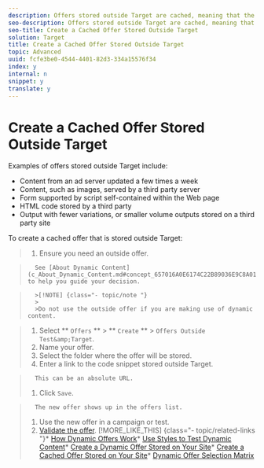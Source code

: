 ```yaml
---
description: Offers stored outside Target are cached, meaning that the content is taken from your site and served to your visitors directly for maximum performance.
seo-description: Offers stored outside Target are cached, meaning that the content is taken from your site and served to your visitors directly for maximum performance.
seo-title: Create a Cached Offer Stored Outside Target
solution: Target
title: Create a Cached Offer Stored Outside Target
topic: Advanced
uuid: fcfe3be0-4544-4401-82d3-334a15576f34
index: y
internal: n
snippet: y
translate: y
---
```


# Create a Cached Offer Stored Outside Target

Examples of offers stored outside Target include:

* Content from an ad server updated a few times a week
* Content, such as images, served by a third party server
* Form supported by script self-contained within the Web page
* HTML code stored by a third party
* Output with fewer variations, or smaller volume outputs stored on a third party site

To create a cached offer that is stored outside Target:

>1. Ensure you need an outside offer.

>       See [About Dynamic Content](c_About_Dynamic_Content.md#concept_657016A0E6174C22B89036E9C8A0170F) to help you guide your decision. 

>       >[!NOTE] {class="- topic/note "}
>       >
>       >Do not use the outside offer if you are making use of dynamic content.

>1. Select ** `Offers` ** > ** `Create` ** > `Offers Outside Test&amp;Target`.
>1. Name your offer.
>1. Select the folder where the offer will be stored.
>1. Enter a link to the code snippet stored outside Target.

>       This can be an absolute URL.
>1. Click `Save`.

>       The new offer shows up in the offers list.
>1. Use the new offer in a campaign or test.
>1. [Validate the offer](c_Validating_Offers.md#concept_60E81920A21A42ABA6980AF60697B260).
>[!MORE_LIKE_THIS] {class="- topic/related-links "}* [How Dynamic Offers Work](c_How_Dynamic_Offers_Work.md#concept_CC2A969420B34364A9FA78C1CE251818)* [Use Styles to Test Dynamic Content](t_Using_Styles_to_Test_Dynamic_Content.md#task_E12C10C6F80B4B268DCD6E1CD53C4CA5)* [Create a Dynamic Offer Stored on Your Site](t_Creating_a_Dynamic_Offer_Stored_on_Your_Site.md#task_207ACC941A4B421C8566105DA29F6E21)* [Create a Cached Offer Stored on Your Site](t_Creating_a_Cached_Offer_Stored_on_Your_Site.md#task_464E401A0E534E599BAB0B3242DC150C)* [Dynamic Offer Selection Matrix](r_Dynamic_Offer_Selection_Matrix.md#reference_B23BEDD29DDD47709A7651AFD27E776B)